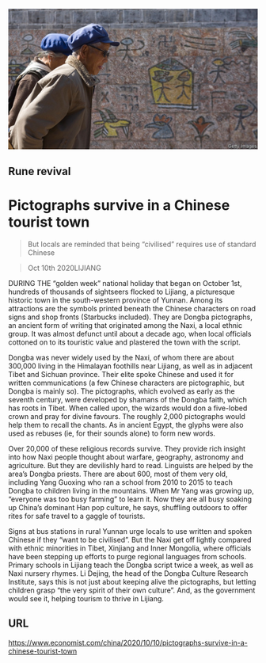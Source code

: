 ![](./images/20201010_CNP003.jpg)

## Rune revival

# Pictographs survive in a Chinese tourist town

> But locals are reminded that being “civilised” requires use of standard Chinese

> Oct 10th 2020LIJIANG

DURING THE “golden week” national holiday that began on October 1st, hundreds of thousands of sightseers flocked to Lijiang, a picturesque historic town in the south-western province of Yunnan. Among its attractions are the symbols printed beneath the Chinese characters on road signs and shop fronts (Starbucks included). They are Dongba pictographs, an ancient form of writing that originated among the Naxi, a local ethnic group. It was almost defunct until about a decade ago, when local officials cottoned on to its touristic value and plastered the town with the script.

Dongba was never widely used by the Naxi, of whom there are about 300,000 living in the Himalayan foothills near Lijiang, as well as in adjacent Tibet and Sichuan province. Their elite spoke Chinese and used it for written communications (a few Chinese characters are pictographic, but Dongba is mainly so). The pictographs, which evolved as early as the seventh century, were developed by shamans of the Dongba faith, which has roots in Tibet. When called upon, the wizards would don a five-lobed crown and pray for divine favours. The roughly 2,000 pictographs would help them to recall the chants. As in ancient Egypt, the glyphs were also used as rebuses (ie, for their sounds alone) to form new words.

Over 20,000 of these religious records survive. They provide rich insight into how Naxi people thought about warfare, geography, astronomy and agriculture. But they are devilishly hard to read. Linguists are helped by the area’s Dongba priests. There are about 600, most of them very old, including Yang Guoxing who ran a school from 2010 to 2015 to teach Dongba to children living in the mountains. When Mr Yang was growing up, “everyone was too busy farming” to learn it. Now they are all busy soaking up China’s dominant Han pop culture, he says, shuffling outdoors to offer rites for safe travel to a gaggle of tourists.

Signs at bus stations in rural Yunnan urge locals to use written and spoken Chinese if they “want to be civilised”. But the Naxi get off lightly compared with ethnic minorities in Tibet, Xinjiang and Inner Mongolia, where officials have been stepping up efforts to purge regional languages from schools. Primary schools in Lijiang teach the Dongba script twice a week, as well as Naxi nursery rhymes. Li Dejing, the head of the Dongba Culture Research Institute, says this is not just about keeping alive the pictographs, but letting children grasp “the very spirit of their own culture”. And, as the government would see it, helping tourism to thrive in Lijiang.

## URL

https://www.economist.com/china/2020/10/10/pictographs-survive-in-a-chinese-tourist-town
